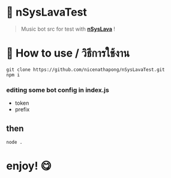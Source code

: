 # **🤖 nSysLavaTest**
> Music bot src for test with [**nSysLava**](https://github.com/nicenathapong/nSysLava) !

# **📌 How to use / วิธีการใช้งาน**
```shell
git clone https://github.com/nicenathapong/nSysLavaTest.git
npm i
```
### editing some **bot config** in **index.js**
- token
- prefix
## **then**
```shell
node .
```
# **enjoy! 😋**
